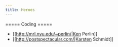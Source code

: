 ```yaml
---
title: Heroes
---
```


===== Coding =====
* [[http://mrl.nyu.edu/~perlin/|Ken Perlin]]
* [[http://postspectacular.com/|Karsten Schmidt]]
